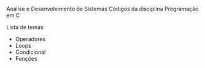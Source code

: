 Análise e Desenvolvimento de Sistemas 
Códigos da disciplina Programação em C

Lista de temas:

- Operadores
- Loops
- Condicional
- Funções
